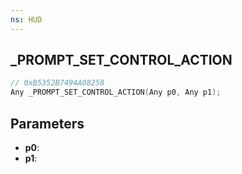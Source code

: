 ```yaml
---
ns: HUD
---
```

## _PROMPT_SET_CONTROL_ACTION

```c
// 0xB5352B7494A08258
Any _PROMPT_SET_CONTROL_ACTION(Any p0, Any p1);
```

## Parameters
* **p0**:
* **p1**:
